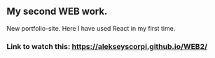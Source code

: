 ## My second WEB work.
New portfolio-site.
Here I have used React in my first time.

### Link to watch this: https://alekseyscorpi.github.io/WEB2/
